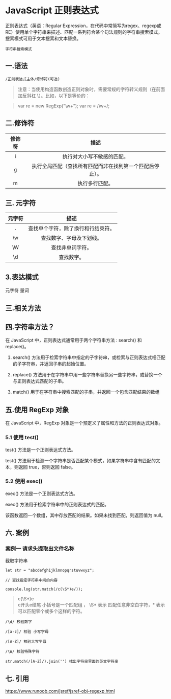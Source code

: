# JavaScript 正则表达式

正则表达式（英语：Regular Expression，在代码中常简写为regex、regexp或RE）使用单个字符串来描述、匹配一系列符合某个句法规则的字符串搜索模式。
搜索模式可用于文本搜索和文本替换。

```字符串搜索模式```

## 一.语法

```
/正则表达式主体/修饰符(可选)
```

> 注意：当使用构造函数创造正则对象时，需要常规的字符转义规则（在前面加反斜杠 \）。比如，以下是等价的：

> var re = new RegExp("\\w+");
> var re = /\w+/;

## 二.修饰符

| 修饰符 |                描述                |
| :----: | :--------------------------------: |
|   i  |   执行对大小写不敏感的匹配。 |
|   g   |    执行全局匹配（查找所有匹配而非在找到第一个匹配后停止）。      |
|   m   |     执行多行匹配。            |

## 三. 元字符

| 元字符 |                描述                |
| :----: | :--------------------------------: |
|   .    | 查找单个字符，除了换行和行结束符。 |
|   \w   |      查找数字、字母及下划线。      |
|   \W   |          查找非单词字符。          |
|   \d   |             查找数字。             |

## 3.表达模式

元字符
量词

## 三.相关方法

## 四.字符串方法？

在 JavaScript 中，正则表达式通常用于两个字符串方法 : search() 和 replace()。

1. search() 方法用于检索字符串中指定的子字符串，或检索与正则表达式相匹配的子字符串，并返回子串的起始位置。

2. replace() 方法用于在字符串中用一些字符串替换另一些字符串，或替换一个与正则表达式匹配的子串。

3. match()
  用于在字符串中搜索匹配的子串，并返回一个包含匹配结果的数组

## 五.使用 RegExp 对象

在 JavaScript 中，RegExp 对象是一个预定义了属性和方法的正则表达式对象。

###  5.1 使用 test()

test() 方法是一个正则表达式方法。

test() 方法用于检测一个字符串是否匹配某个模式，如果字符串中含有匹配的文本，则返回 true，否则返回 false。

###  5.2 使用 exec()

exec() 方法是一个正则表达式方法。

exec() 方法用于检索字符串中的正则表达式的匹配。

该函数返回一个数组，其中存放匹配的结果。如果未找到匹配，则返回值为 null。


## 六. 案例

### 案例一 请求头提取出文件名称
截取字符串

```
let str = "abcdefghijklmnopqrstuvwxyz";

// 查找指定字符串中间的内容

console.log(str.match(/c(\S*)e/));
```

> c(\S*)e   
> c开头e结尾 小括号是一个匹配组 ， \S* 表示 匹配任意非空白字符，* 表示可以匹配零个或多个这样的字符。


```
/\d/ 校验数字

/[a-z]/ 校验 小写字母

/[A-Z]/ 校验大写字母

/\W/ 校验特殊字符

str.match(/[A-Z]/).join('') 找出字符串里面的英文字符串
```

## 七. 引用

https://www.runoob.com/jsref/jsref-obj-regexp.html





